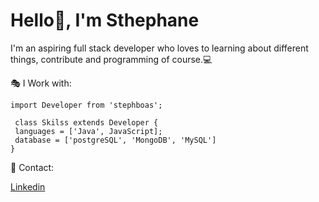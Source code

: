 # Hello:wave:, I'm Sthephane
I'm an aspiring full stack developer who loves to learning about different things, contribute and programming of course.💻

🎭 I Work with:
 ```
 import Developer from 'stephboas';
 
  class Skilss extends Developer {
  languages = ['Java', JavaScript];
  database = ['postgreSQL', 'MongoDB', 'MySQL']
 }
 ```

:email: Contact:

[Linkedin](linkedin.com/in/sthephane-dev/)
